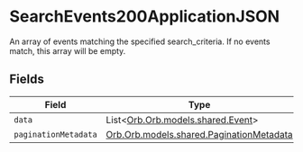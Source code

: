 # SearchEvents200ApplicationJSON

An array of events matching the specified search_criteria. If no events match, this array will be empty.


## Fields

| Field                                                                                 | Type                                                                                  | Required                                                                              | Description                                                                           |
| ------------------------------------------------------------------------------------- | ------------------------------------------------------------------------------------- | ------------------------------------------------------------------------------------- | ------------------------------------------------------------------------------------- |
| `data`                                                                                | List<[Orb.Orb.models.shared.Event](../../models/shared/Event.md)>                     | :heavy_minus_sign:                                                                    | N/A                                                                                   |
| `paginationMetadata`                                                                  | [Orb.Orb.models.shared.PaginationMetadata](../../models/shared/PaginationMetadata.md) | :heavy_minus_sign:                                                                    | N/A                                                                                   |